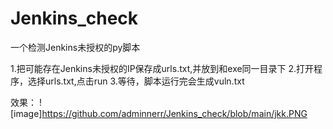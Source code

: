 # Jenkins_check
一个检测Jenkins未授权的py脚本


1.把可能存在Jenkins未授权的IP保存成urls.txt,并放到和exe同一目录下
2.打开程序，选择urls.txt,点击run
3.等待，脚本运行完会生成vuln.txt

效果：
![image]https://github.com/adminnerr/Jenkins_check/blob/main/jkk.PNG
